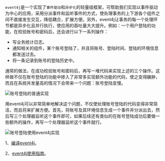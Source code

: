 `event4j`是一个实现了`事件驱动`和`异步化`的轻量级框架，可帮助我们实现以事件驱动为中心的应用，采用分派事件和监听事件的方式，使处理事务的上下游各个组件之间不直接发生交互，降低耦合，扩展方便。另外，event4j让事务的每一个处理环节都是异步化且并行执行，使应用的吞吐量大大提升。例如：一个用户登陆的功能，在校验账号和密码后，还会进行以下一系列操作：
* 写业务统计日志。
* 通知相关的组件，某个账号登陆了，并且将账号、登陆时间、登陆的环境信息都发送过去。
* 将一条记录到账号的登陆历史中。

通常的做法，在成功校验账号和密码后，再写一堆代码来实现上述的三个操作。这样做不仅在账号登陆的功能中掺入了非常多实现额外功能的代码，使之变得臃肿，而且在系统并发量高的情况下会带来一个问题：账号登陆变慢。

![账号登陆的普通实现](http://img0.ph.126.net/_ER36d2FiONGuOsq2E7SDw==/1135751531045032521.png)

用event4j可以非常简单地解决这个问题，不仅使处理账号登陆的代码变得非常简洁，而且将来扩展方便。首先，将账号及其环境信息生成一个事件并分派出去，然后写三个处理器监听这个事件即可，如果后续还有类似的在账号登陆成功后要做一些额外的操作，再写一个处理器监听这个事件就行。

![账号登陆使用event4j实现](http://img2.ph.126.net/pQ5M0xIQlYQ8B0M_TPMz7A==/3098476543648143866.png)

1、[编译event4j](https://github.com/aofeng/event4j/wiki/%E7%BC%96%E8%AF%91event4j)。

2、[event4j使用指南](https://github.com/aofeng/event4j/wiki/event4j%E4%BD%BF%E7%94%A8%E6%8C%87%E5%8D%97)。
